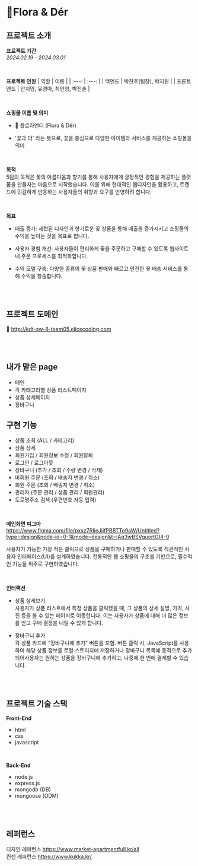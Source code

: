 # 🌹Flora & Dér


## 프로젝트 소개  
**프로젝트 기간**<br>
 *2024.02.19 - 2024.03.01*

<br>

**프로젝트 인원**
| 역할 | 이름 |
| :---: | :---: |
| 백엔드 | 박찬주(팀장), 박지원 | 
| 프론트엔드 | 안지영, 유경아, 최인영, 박진솔  | 

<br>

**쇼핑몰 이름 및 의미**
- 🌹 플로라앤더 (Flora & Dér)

- '꽃과 더' 라는 뜻으로, 꽃을 중심으로 다양한 아이템과 서비스를 제공하는 쇼핑몰을 의미

<br>

**목적**<br>
5팀의 목적은 꽃의 아름다움과 향기를 통해 사용자에게 긍정적인 경험을 제공하는 플랫폼을 만들자는 마음으로 시작했습니다. 이를 위해 현대적인 웹디자인을 활용하고, 트렌드에 민감하게 반응하는 사용자들의 취향과 요구를 반영하려 합니다.

<br>

**목표**
- 매출 증가: 세련된 디자인과 향기로운 꽃 상품을 통해 매출을 증가시키고 쇼핑몰의 수익을 높이는 것을 목표로 합니다.

- 사용자 경험 개선: 사용자들이 편리하게 꽃을 주문하고 구매할 수 있도록 웹사이트 내 주문 프로세스를 최적화합니다.

- 수익 모델 구축: 다양한 종류의 꽃 상품 판매와 빠르고 안전한 꽃 배송 서비스를 통해 수익을 창출합니다.

<br>
<br>

## 프로젝트 도메인<br>
🔗 http://kdt-sw-8-team05.elicecoding.com

<br>
<br>

## 내가 맡은 page
- 메인
- 각 카테고리별 상품 리스트페이지
- 상품 상세페이지
- 장바구니

## 구현 기능

- 상품 조회 (ALL / 카테고리)
- 상품 상세
- 회원가입 / 회원정보 수정 / 회원탈퇴
- 로그인 / 로그아웃
- 장바구니 (추가 / 조회  / 수량 변경 / 삭제)
- 비회원 주문 (조회 / 배송지 변경 / 취소)
- 회원 주문 (조회 / 배송지 변경 / 취소)
- 관리자 (주문 관리 / 상품 관리 / 회원관리)
- 도로명주소 검색 (우편번호 자동 입력)

<br>

**메인화면 피그마** <br>
https://www.figma.com/file/pxxz7RIieJjifPBBTTo9aW/Untitled?type=design&node-id=0-1&mode=design&t=iAq3wBSVguortGI4-0 


사용자가 가능한 가장 적은 클릭으로 상품을 구매하거나 판매할 수 있도록 직관적인 사용자 인터페이스(UI)를 설계하였습니다. 전통적인 웹 쇼핑몰의 구조를 기반으로, 필수적인 기능들 위주로 구현하였습니다. 

<br>

**인터랙션**
- 상품 상세보기 <br>
사용자가 상품 리스트에서 특정 상품을 클릭했을 때, 그 상품의 상세 설명, 가격, 사진 등을 볼 수 있는 페이지로 이동합니다. 이는 사용자가 상품에 대해 더 많은 정보를 얻고 구매 결정을 내릴 수 있게 합니다.

- 장바구니 추가 <br>
각 상품 카드에 "장바구니에 추가" 버튼을 포함. 버튼 클릭 시, JavaScript를 사용하여 해당 상품 정보를 로컬 스토리지에 저장하거나 장바구니 목록에 동적으로 추가되어사용자는 원하는 상품을 장바구니에 추가하고, 나중에 한 번에 결제할 수 있습니다.

<br>
<br>


## 프로젝트 기술 스택
**Front-End**<br>
- html
- css
- javascript

<br>

**Back-End**<br>
- node.js
- express.js
- mongodb (DB)
- mongoose (ODM)

<br>
<br>

## 레퍼런스
디자인 레퍼런스 https://www.market-apartmentfull.kr/all <br>
컨셉 레퍼런스 https://www.kukka.kr/
